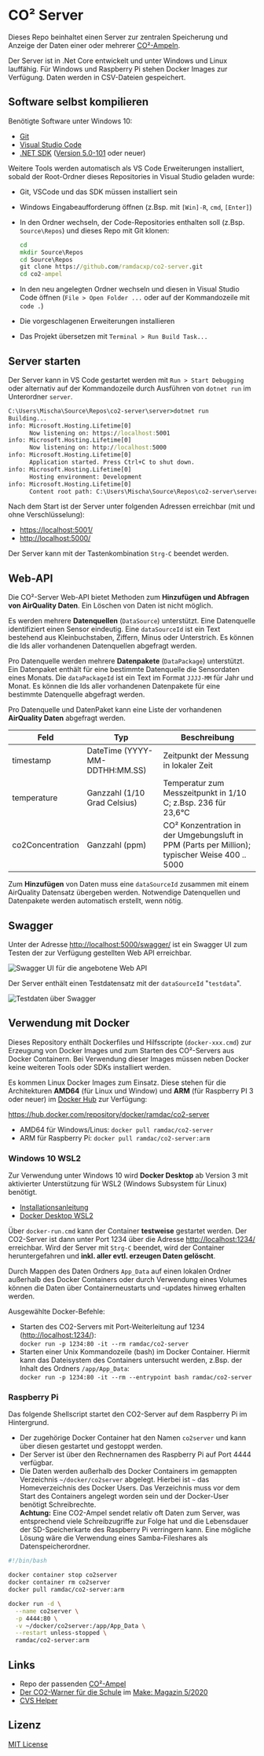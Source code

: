 # CO² Server

Dieses Repo beinhaltet einen Server zur zentralen Speicherung und Anzeige der Daten einer oder mehrerer [CO²-Ampeln](https://github.com/ramdacxp/co2-ampel).

Der Server ist in .Net Core entwickelt und unter Windows und Linux lauffähig. Für Windows und Raspberry Pi stehen Docker Images zur Verfügung. Daten werden in CSV-Dateien gespeichert.

## Software selbst kompilieren

Benötigte Software unter Windows 10:

* [Git](https://git-scm.com/downloads)
* [Visual Studio Code](https://code.visualstudio.com/)
* [.NET SDK](https://dotnet.microsoft.com/download) ([Version 5.0-101](https://dotnet.microsoft.com/download/dotnet/thank-you/sdk-5.0.101-windows-x64-installer) oder neuer)

Weitere Tools werden automatisch als VS Code Erweiterungen installiert, sobald der Root-Ordner dieses Repositories in Visual Studio geladen wurde:

* Git, VSCode und das SDK müssen installiert sein
* Windows Eingabeaufforderung öffnen (z.Bsp. mit `[Win]-R`, `cmd`, `[Enter]`)
* In den Ordner wechseln, der Code-Repositories enthalten soll (z.Bsp. `Source\Repos`) und dieses Repo mit Git klonen:

  ```cmd
  cd 
  mkdir Source\Repos
  cd Source\Repos
  git clone https://github.com/ramdacxp/co2-server.git
  cd co2-ampel
  ```

* In den neu angelegten Ordner wechseln und diesen in Visual Studio Code öffnen (`File > Open Folder ...` oder auf der Kommandozeile mit `code .`)
* Die vorgeschlagenen Erweiterungen installieren
* Das Projekt übersetzen mit `Terminal > Run Build Task...`

## Server starten

Der Server kann in VS Code gestartet werden mit `Run > Start Debugging`
oder alternativ auf der Kommandozeile durch Ausführen von `dotnet run`
im Unterordner `server`.

```cmd
C:\Users\Mischa\Source\Repos\co2-server\server>dotnet run
Building...
info: Microsoft.Hosting.Lifetime[0]
      Now listening on: https://localhost:5001
info: Microsoft.Hosting.Lifetime[0]
      Now listening on: http://localhost:5000
info: Microsoft.Hosting.Lifetime[0]
      Application started. Press Ctrl+C to shut down.
info: Microsoft.Hosting.Lifetime[0]
      Hosting environment: Development
info: Microsoft.Hosting.Lifetime[0]
      Content root path: C:\Users\Mischa\Source\Repos\co2-server\server
```

Nach dem Start ist der Server unter folgenden Adressen erreichbar (mit und ohne Verschlüsselung):

* <https://localhost:5001/>
* <http://localhost:5000/>

Der Server kann mit der Tastenkombination `Strg-C` beendet werden.

## Web-API

Die CO²-Server Web-API bietet Methoden zum **Hinzufügen und Abfragen von AirQuality Daten**. Ein Löschen von Daten ist nicht möglich.

Es werden mehrere **Datenquellen** (`DataSource`) unterstützt. Eine Datenquelle identifiziert einen Sensor eindeutig. Eine `dataSourceId` ist ein Text bestehend aus Kleinbuchstaben, Ziffern, Minus oder Unterstrich. Es können die Ids aller vorhandenen Datenquellen abgefragt werden.

Pro Datenquelle werden mehrere **Datenpakete** (`DataPackage`) unterstützt. Ein Datenpaket enthält für eine bestimmte Datenquelle die Sensordaten eines Monats. Die `dataPackageId` ist ein Text im Format `JJJJ-MM` für Jahr und Monat. Es können die Ids aller vorhandenen Datenpakete für eine bestimmte Datenquelle abgefragt werden.

Pro Datenquelle und DatenPaket kann eine Liste der vorhandenen **AirQuality Daten** abgefragt werden.

| Feld             | Typ                            | Beschreibung                                                                                   |
|------------------|--------------------------------|------------------------------------------------------------------------------------------------|
| timestamp        | DateTime (YYYY-MM-DDTHH:MM.SS) | Zeitpunkt der Messung in lokaler Zeit                                                          |
| temperature      | Ganzzahl (1/10 Grad Celsius)   | Temperatur zum Messzeitpunkt in 1/10 C; z.Bsp. 236 für 23,6°C                                  |
| co2Concentration | Ganzzahl (ppm)                 | CO² Konzentration in der Umgebungsluft in PPM (Parts per Million); typischer Weise 400 .. 5000 |

Zum **Hinzufügen** von Daten muss eine `dataSourceId` zusammen mit einem AirQuality Datensatz übergeben werden. Notwendige Datenquellen und Datenpakete werden automatisch erstellt, wenn nötig.

## Swagger

Unter der Adresse <http://localhost:5000/swagger/> ist ein Swagger UI zum Testen der zur Verfügung gestellten Web API erreichbar.

![Swagger UI für die angebotene Web API](images/swagger.png)

Der Server enthält einen Testdatensatz mit der `dataSourceId` "`testdata`".

![Testdaten über Swagger](images/testdata.png)

## Verwendung mit Docker

Dieses Repository enthält Dockerfiles und Hilfsscripte (`docker-xxx.cmd`) zur Erzeugung von Docker Images und zum Starten des CO²-Servers aus Docker Containern. Bei Verwendung dieser Images müssen neben Docker keine weiteren Tools oder SDKs installiert werden.

Es kommen Linux Docker Images zum Einsatz. Diese stehen für die Architekturen **AMD64** (für Linux und Window) und **ARM** (für Raspberry PI 3 oder neuer) im [Docker Hub](https://hub.docker.com/repository/docker/ramdac/co2-server) zur Verfügung:

<https://hub.docker.com/repository/docker/ramdac/co2-server>

* AMD64 für Windows/Linus: `docker pull ramdac/co2-server`
* ARM für Raspberry Pi: `docker pull ramdac/co2-server:arm`

### Windows 10 WSL2

Zur Verwendung unter Windows 10 wird **Docker Desktop** ab Version 3 mit aktivierter Unterstützung für WSL2 (Windows Subsystem für Linux) benötigt.

* [Installationsanleitung](https://docs.docker.com/docker-for-windows/install/)
* [Docker Desktop WSL2](https://docs.docker.com/docker-for-windows/wsl/)

Über `docker-run.cmd` kann der Container **testweise** gestartet werden. Der CO2-Server ist dann unter Port 1234 über die Adresse <http://localhost:1234/> erreichbar. Wird der Server mit `Strg-C` beendet, wird der Container heruntergefahren und **inkl. aller evtl. erzeugen Daten gelöscht**.

Durch Mappen des Daten Ordners `App_Data` auf einen lokalen Ordner außerhalb des Docker Containers oder durch Verwendung eines Volumes können die Daten über Containerneustarts und -updates hinweg erhalten werden.

Ausgewählte Docker-Befehle:

* Starten des CO2-Servers mit Port-Weiterleitung auf 1234 (<http://localhost:1234/>):  
  `docker run -p 1234:80 -it --rm ramdac/co2-server`
* Starten einer Unix Kommandozeile (bash) im Docker Container. Hiermit kann das Dateisystem des Containers untersucht werden, z.Bsp. der Inhalt des Ordners `/app/App_Data`:  
  `docker run -p 1234:80 -it --rm --entrypoint bash ramdac/co2-server`

### Raspberry Pi

Das folgende Shellscript startet den CO2-Server auf dem Raspberry Pi im Hintergrund.

* Der zugehörige Docker Container hat den Namen `co2server` und kann über diesen gestartet und gestoppt werden.
* Der Server ist über den Rechnernamen des Raspberry Pi auf Port 4444 verfügbar.
* Die Daten werden außerhalb des Docker Containers im gemappten Verzeichnis `~/docker/co2server` abgelegt. Hierbei ist `~` das Homeverzeichnis des Docker Users. Das Verzeichnis muss vor dem Start des Containers angelegt worden sein und der Docker-User benötigt Schreibrechte.  
  **Achtung:** Eine CO2-Ampel sendet relativ oft Daten zum Server, was entsprechend viele Schreibzugriffe zur Folge hat und die Lebensdauer der SD-Speicherkarte des Raspberry Pi verringern kann. Eine mögliche Lösung wäre die Verwendung eines Samba-Fileshares als Datenspeicherordner.

```bash
#!/bin/bash

docker container stop co2server
docker container rm co2server
docker pull ramdac/co2-server:arm

docker run -d \
  --name co2server \
  -p 4444:80 \
  -v ~/docker/co2server:/app/App_Data \
  --restart unless-stopped \
  ramdac/co2-server:arm
```

## Links

* Repo der passenden [CO²-Ampel](https://github.com/ramdacxp/co2-ampel)
* [Der CO2-Warner für die Schule](https://www.heise.de/select/make/2020/5/2022015381334973804) im [Make: Magazin 5/2020](https://www.heise.de/select/make/2020/5)
* [CVS Helper](https://github.com/JoshClose/CsvHelper)

## Lizenz

[MIT License](LICENSE)
